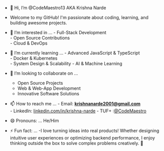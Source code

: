 - 👋 Hi, I’m @CodeMaestro13 AKA  Krishna Narde
- Welcome to my GitHub! I'm passionate about coding, learning, and building awesome projects.
  
- 👀 I’m interested in ...
      - Full-Stack Development  
      - Open Source Contributions  
      - Cloud & DevOps
  
- 🌱 I’m currently learning ...
      - Advanced JavaScript & TypeScript  
      - Docker & Kubernetes  
      - System Design & Scalability
      - AI & Machine Learning
  
- 💞️ I’m looking to collaborate on ...
     - Open Source Projects  
     - Web & Web-App Development  
     - Innovative Software Solutions
       
- 📫 How to reach me ...
      - Email: **krishnanarde2001@gmail.com**  
      - LinkedIn: [linkedin.com/in/krishna-narde](https://www.linkedin.com/in/krishna-narde/) 
      - TUF+ :[@CodeMaestro](https://takeuforward.org/plus/progress) 
     
- 😄 Pronouns: ...
    He/Him
      
- ⚡ Fun fact: ...
   -I love turning ideas into real products! Whether designing intuitive user experiences or optimizing backend performance, I enjoy thinking outside the box to solve complex problems creatively. 🚀

<!---
CodeMaestro13/CodeMaestro13 is a ✨ special ✨ repository because its `README.md` (this file) appears on your GitHub profile.
You can click the Preview link to take a look at your changes.
--->
